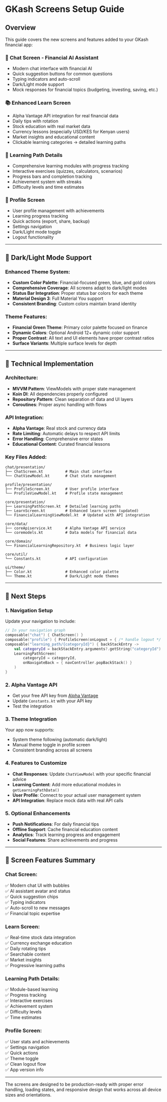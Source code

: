 # GKash Screens Setup Guide

## Overview
This guide covers the new screens and features added to your GKash financial app:

### 🤖 **Chat Screen - Financial AI Assistant**
- Modern chat interface with financial AI
- Quick suggestion buttons for common questions
- Typing indicators and auto-scroll
- Dark/Light mode support
- Mock responses for financial topics (budgeting, investing, saving, etc.)

### 📚 **Enhanced Learn Screen**  
- Alpha Vantage API integration for real financial data
- Daily tips with rotation
- Stock education with real market data
- Currency lessons (especially USD/KES for Kenyan users)
- Market insights and educational content
- Clickable learning categories → detailed learning paths

### 🎯 **Learning Path Details**
- Comprehensive learning modules with progress tracking
- Interactive exercises (quizzes, calculators, scenarios)
- Progress bars and completion tracking
- Achievement system with streaks
- Difficulty levels and time estimates

### 👤 **Profile Screen**
- User profile management with achievements
- Learning progress tracking
- Quick actions (export, share, backup)
- Settings navigation
- Dark/Light mode toggle
- Logout functionality

---

## 🎨 **Dark/Light Mode Support**

### Enhanced Theme System:
- **Custom Color Palette**: Financial-focused green, blue, and gold colors
- **Comprehensive Coverage**: All screens adapt to dark/light modes
- **Status Bar Integration**: Proper status bar colors for each theme
- **Material Design 3**: Full Material You support
- **Consistent Branding**: Custom colors maintain brand identity

### Theme Features:
- **Financial Green Theme**: Primary color palette focused on finance
- **Dynamic Colors**: Optional Android 12+ dynamic color support
- **Proper Contrast**: All text and UI elements have proper contrast ratios
- **Surface Variants**: Multiple surface levels for depth

---

## 🔧 **Technical Implementation**

### Architecture:
- **MVVM Pattern**: ViewModels with proper state management
- **Koin DI**: All dependencies properly configured
- **Repository Pattern**: Clean separation of data and UI layers
- **Coroutines**: Proper async handling with flows

### API Integration:
- **Alpha Vantage**: Real stock and currency data
- **Rate Limiting**: Automatic delays to respect API limits
- **Error Handling**: Comprehensive error states
- **Educational Content**: Curated financial lessons

### Key Files Added:
```
chat/presentation/
├── ChatScreen.kt          # Main chat interface
└── ChatViewModel.kt       # Chat state management

profile/presentation/
├── ProfileScreen.kt       # User profile interface
└── ProfileViewModel.kt    # Profile state management

core/presentation/
├── LearningPathScreen.kt  # Detailed learning paths
├── LearnScreen.kt         # Enhanced learn screen (updated)
└── FinancialLearningViewModel.kt  # Updated with API integration

core/data/
├── coreApiservice.kt      # Alpha Vantage API service
└── coremodels.kt          # Data models for financial data

core/domain/
└── FinancialLearningRepository.kt  # Business logic layer

core/util/
└── Constants.kt           # API configuration

ui/theme/
├── Color.kt               # Enhanced color palette
└── Theme.kt               # Dark/Light mode themes
```

---

## 🚀 **Next Steps**

### 1. **Navigation Setup**
Update your navigation to include:
```kotlin
// In your navigation graph
composable("chat") { ChatScreen() }
composable("profile") { ProfileScreen(onLogout = { /* handle logout */ }) }
composable("learning_path/{categoryId}") { backStackEntry ->
    val categoryId = backStackEntry.arguments?.getString("categoryId") ?: ""
    LearningPathScreen(
        categoryId = categoryId,
        onNavigateBack = { navController.popBackStack() }
    )
}
```

### 2. **Alpha Vantage API**
- Get your free API key from [Alpha Vantage](https://www.alphavantage.co/support/#api-key)
- Update `Constants.kt` with your API key
- Test the integration

### 3. **Theme Integration**
Your app now supports:
- System theme following (automatic dark/light)
- Manual theme toggle in profile screen
- Consistent branding across all screens

### 4. **Features to Customize**
- **Chat Responses**: Update `ChatViewModel` with your specific financial advice
- **Learning Content**: Add more educational modules in `getLearningPathData()`
- **User Profile**: Connect to your actual user management system
- **API Integration**: Replace mock data with real API calls

### 5. **Optional Enhancements**
- **Push Notifications**: For daily financial tips
- **Offline Support**: Cache financial education content
- **Analytics**: Track learning progress and engagement
- **Social Features**: Share achievements and progress

---

## 📱 **Screen Features Summary**

### Chat Screen:
✅ Modern chat UI with bubbles  
✅ AI assistant avatar and status  
✅ Quick suggestion chips  
✅ Typing indicators  
✅ Auto-scroll to new messages  
✅ Financial topic expertise  

### Learn Screen:
✅ Real-time stock data integration  
✅ Currency exchange education  
✅ Daily rotating tips  
✅ Searchable content  
✅ Market insights  
✅ Progressive learning paths  

### Learning Path Details:
✅ Module-based learning  
✅ Progress tracking  
✅ Interactive exercises  
✅ Achievement system  
✅ Difficulty levels  
✅ Time estimates  

### Profile Screen:
✅ User stats and achievements  
✅ Settings navigation  
✅ Quick actions  
✅ Theme toggle  
✅ Clean logout flow  
✅ App version info  

---

The screens are designed to be production-ready with proper error handling, loading states, and responsive design that works across all device sizes and orientations.